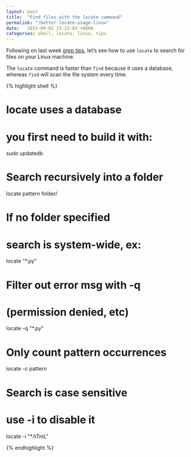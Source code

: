 ```yaml
---
layout: post
title:  "Find files with the locate command"
permalink: "/better-locate-usage-linux"
date:   2015-09-01 13:15:03 +0800
categories: shell, locate, linux, tips
---
```


Following on last week [grep tips], let’s see how to use `locate` to search for files on your Linux machine.

The `locate` command is faster than `find` because it uses a database, whereas `find` will scan the file system every time.

{% highlight shell %}

# locate uses a database
# you first need to build it with:
sudo updatedb

# Search recursively into a folder
locate pattern folder/

# If no folder specified
# search is system-wide, ex:
locate "*.py"

# Filter out error msg with -q
# (permission denied, etc)

locate -q "*.py"
# Only count pattern occurrences
locate -c pattern

# Search is case sensitive
# use -i to disable it
locate -i "*.hTmL"

{% endhighlight %}

[grep tips]: /blog/better-grep-usage
